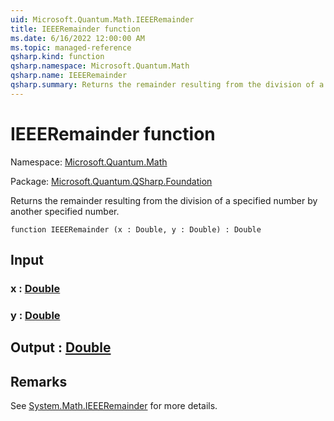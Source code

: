```yaml
---
uid: Microsoft.Quantum.Math.IEEERemainder
title: IEEERemainder function
ms.date: 6/16/2022 12:00:00 AM
ms.topic: managed-reference
qsharp.kind: function
qsharp.namespace: Microsoft.Quantum.Math
qsharp.name: IEEERemainder
qsharp.summary: Returns the remainder resulting from the division of a specified number by another specified number.
---
```


# IEEERemainder function

Namespace: [Microsoft.Quantum.Math](xref:Microsoft.Quantum.Math)

Package: [Microsoft.Quantum.QSharp.Foundation](https://nuget.org/packages/Microsoft.Quantum.QSharp.Foundation)


Returns the remainder resulting from the division of a specified number by another specified number.

```qsharp
function IEEERemainder (x : Double, y : Double) : Double
```


## Input

### x : [Double](xref:microsoft.quantum.qsharp.valueliterals#double-literals)




### y : [Double](xref:microsoft.quantum.qsharp.valueliterals#double-literals)





## Output : [Double](xref:microsoft.quantum.qsharp.valueliterals#double-literals)



## Remarks

See [System.Math.IEEERemainder](https://docs.microsoft.com/dotnet/api/system.math.ieeeremainder) for more details.